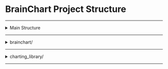 # BrainChart Project Structure

-----------------------------------------------------------------------------------------------------------------------------------------------------

<details>
<summary>Main Structure</summary>

- **BrainChart/**
  - **`brainchart/`**: The core package for the BrainChart application, containing all the logic for data handling, server management, and chart rendering.
  - **`charting_library/`**: Contains the TradingView's advanced charts Library, which is like a 'black box' for us.
  - **`Docs/`**: Project documentations.
  - **`env/`**: Environment-related files, such as conda environment configurations and pip requirements.
  - **`icons/`**: Icons used in the project.
  - **`playground/`**: A testing playground.
  - **`runtime/`**: Files and Folders generated while running the app.
  - **`.gitignore`**: Git Ignores.
  - **`LICENSE`**: License.
  - **`README.md`**: Read Me.

</details>

-----------------------------------------------------------------------------------------------------------------------------------------------------

<details>
<summary>brainchart/</summary>

```bash
    brainchart/                                    # The core package for the BrainChart application, containing all the logic for data handling, server management, and chart rendering.
    │
    ├── __init__.py                                # Marks the `brainchart` directory as a Python package, allowing its modules to be imported.
    │
    ├── brain.py                                   # The main user-facing module. It contains the `BrainChart` class, which is the primary entry point for creating and managing charts. This class handles data processing, starts the backend server, and provides methods for interacting with the chart's features, such as drawing shapes.
    │
    ├── custom_indicators.py                       # Custom indicator/study functionalities.
    │
    ├── database.py                                # Configures the connection to the SQLite database using SQLAlchemy and manages database sessions.
    │
    ├── fast_api.py                                # The entry point for the FastAPI application. It initializes the app, configures middleware, and includes the API routes.
    │
    ├── shape.py                                   # Shaping functionalities.
    │
    ├── symbol.py                                  # Data model for the symbols displayed on the chart. It holds metadata like the ticker, name, and exchange, along with the bar data.
    │
    └── widget.py                                  # The main chart's widget constructor
```

</details>

-----------------------------------------------------------------------------------------------------------------------------------------------------

<details>
<summary>charting_library/</summary>

This package contains the TradingView Charting Library, which is the core component used to display the charts.

**This directory is like a 'black box'. Don't touch it's contents unless you know what you're doing.**

All internal JS and CSS codes of the library are inlined and minified to reduce the page load time. Files that are expected to be edited by you were not minified.

```bash
    charting_library/                              # contains all the library files.
    │
    ├── charting_library/                          # files contain an external library widget interface, they are not supposed to be edited.
    │   │
    │   ├── bundles/                               # stores library internal content and is not intended for other purposes, it should be like "black box" for you so it could be changed anytime without a notice.
    │   │
    │   ├── charting_library.js                    # is an UMD module (for backward compatibility). is an UMD module (for backward compatibility).
    │   │
    │   ├── charting_library.d.ts                  # contains TypeScript definitions for the widget interface.
    │   │
    │   ├── charting_library.cjs.js                # is an CommonJS module. is an UMD module (for backward compatibility).
    │   │
    │   ├── charting_library.esm.js                # is an native JavaScript module, see import. is an UMD module (for backward compatibility).
    │   │
    │   ├── charting_library.standalone.js         # is an iife module. is an UMD module (for backward compatibility).
    │   │
    │   ├── datafeed-api.d.ts                      # contains TypeScript definitions for the data feed interface.
    │   │
    │   └── package.json
    │
    │
    ├── datafeeds/
    │   │
    │   └── udf/                                   # contains UDF-compatible datafeed wrapper (implements Datafeed API to connect to library and UDF to connect to datafeed). Sample datafeed wrapper implements pulse real-time emulation. You are free to edit its code.
    │
    │
    └── changelog.md/
```

</details>

-----------------------------------------------------------------------------------------------------------------------------------------------------
